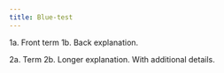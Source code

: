 ```yaml
---
title: Blue-test
---
```


1a. Front term
1b. Back explanation.

2a. Term
2b. Longer explanation. With additional details.
